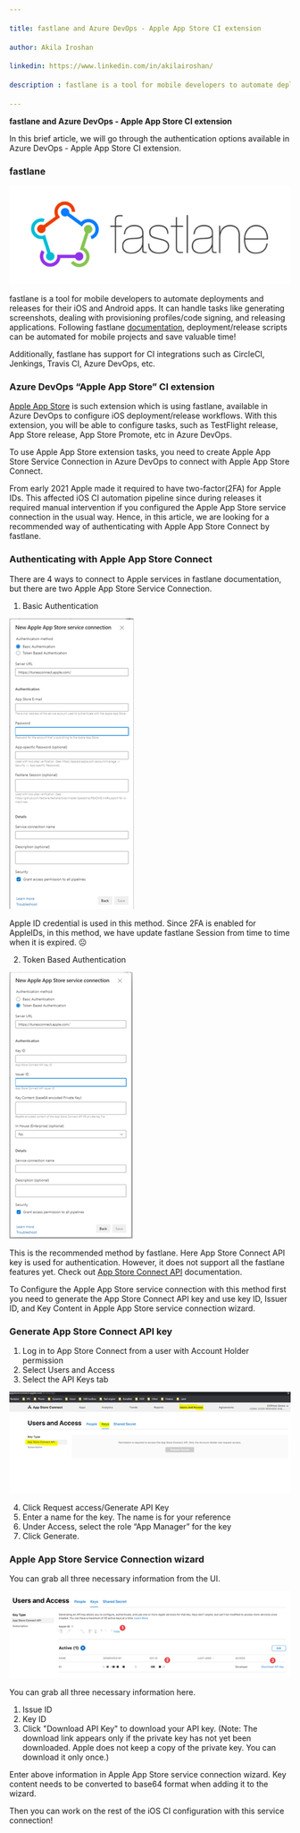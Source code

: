 ```yaml
---

title: fastlane and Azure DevOps - Apple App Store CI extension

author: Akila Iroshan

linkedin: https://www.linkedin.com/in/akilairoshan/

description : fastlane is a tool for mobile developers to automate deployments and releases for their iOS and Android apps. It can handle tasks like generating screenshots, dealing with provisioning profiles/code signing, and releasing applications. Additionally, fastlane has support for CI integrations such as CircleCI, Jenkings, Travis CI, Azure DevOps, etc.

---
```


**fastlane and Azure DevOps - Apple App Store CI extension**

In this brief article, we will go through the authentication options available in Azure DevOps - Apple App Store CI extension. 

### **fastlane** 

<img src="/img/ai_1_2021_09_01.png"/>


fastlane is a tool for mobile developers to automate deployments and releases for their iOS and Android apps. It can handle tasks like generating screenshots, dealing with provisioning profiles/code signing, and releasing applications. Following fastlane [documentation](https://docs.fastlane.tools/), deployment/release scripts can be automated for mobile projects and save valuable time!

Additionally, fastlane has support for CI integrations such as CircleCI, Jenkings, Travis CI, Azure DevOps, etc.

### **Azure DevOps “Apple App Store” CI extension**

[Apple App Store](https://marketplace.visualstudio.com/items?itemName=ms-vsclient.app-store) is such extension which is using fastlane, available in Azure DevOps to configure iOS deployment/release workflows. With this extension, you will be able to configure tasks, such as TestFlight release, App Store release, App Store Promote, etc in Azure DevOps.

To use Apple App Store extension tasks, you need to create Apple App Store Service Connection in Azure DevOps to connect with Apple App Store Connect. 

From early 2021 Apple made it required to have two-factor(2FA) for Apple IDs. This affected iOS CI automation pipeline since during releases it required manual intervention if you configured the Apple App Store service connection in the usual way. Hence, in this article, we are looking for a recommended way of authenticating with Apple App Store Connect by fastlane.

### **Authenticating with Apple App Store Connect**

There are 4 ways to connect to Apple services in fastlane documentation, but there are two Apple App Store Service Connection.

1.	Basic Authentication

<img src="/img/ai_2_2021_09_01.png"/>

Apple ID credential is used in this method. Since 2FA is enabled for AppleIDs, in this method, we have update fastlane Session from time to time when it is expired. ☹ 

2.	Token Based Authentication

<img src="/img/ai_3_2021_09_01.png"/>

This is the recommended method by fastlane. Here App Store Connect API key is used for authentication. However, it does not support all the fastlane features yet. Check out [App Store Connect API](https://docs.fastlane.tools/app-store-connect-api) documentation.

To Configure the Apple App Store service connection with this method first you need to generate the App Store Connect API key and use key ID, Issuer ID, and Key Content in Apple App Store service connection wizard.

### **Generate App Store Connect API key**

1.	Log in to App Store Connect from a user with Account Holder permission
2.	Select Users and Access
3.	Select the API Keys tab

<img src="/img/ai_4_2021_09_01.png"/>

4.	Click Request access/Generate API Key
5.	Enter a name for the key. The name is for your reference
6.	Under Access, select the role “App Manager” for the key
7.	Click Generate.


### **Apple App Store Service Connection wizard**

You can grab all three necessary information from the UI.

<img src="/img/ai_5_2021_09_01.png"/>

You can grab all three necessary information here.

1.	Issue ID
2.	Key ID
3.	Click "Download API Key" to download your API key. (Note: The download link appears only if the private key has not yet been downloaded. Apple does not keep a copy of the private key. You can download it only once.)

Enter above information in Apple App Store service connection wizard. Key content needs to be converted to base64 format when adding it to the wizard.
                    
Then you can work on the rest of the iOS CI configuration with this service connection!